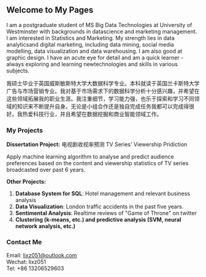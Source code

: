 ## Welcome to My Pages

I am a postgraduate student of MS Big Data Technologies at University of Westminster with backgrounds in datascience and marketing management. I am interested in Statistics and Marketing. My strength lies in data analyticsand digital marketing, including data mining, social media modelling, data visualization and data warehousing. I am also good at graphic design. I have an acute eye for detail and am a quick learner - always exploring and learning newtechnologies and skills in various subjects.

我硕士毕业于英国威斯敏斯特大学大数据科学专业。本科就读于英国兰卡斯特大学广告与市场营销专业。我对基于市场需求下的数据科学分析十分感兴趣，并希望在这些领域拓展我的职业生涯。我注重细节，学习能力强，也乐于探索和学习不同领域的知识来不断提升自身。无论是小组合作还是独自完成任务我都可以完成得很好。我热爱科技行业，并且希望在数据挖掘和商业智能领域工作。

### My Projects

**Dissertation Project:** 电视剧收视率预测 TV Series' Viewership Pridiction 

Apply machine learning algorithm to analyse and predict audience preferences based on the content and viewership statistics of TV series broadcasted over past 6 years.  

**Other Projects:**
1. **Database System for SQL**: Hotel management and relevant business analysis
2. **Data Visualization**: London traffic accidents in the past five years.
3. **Sentimental Analysis**: Realtime reviews of "Game of Throne" on twitter
4. **Clustering (k-means, etc.) and predictive analysis (SVM, neural network analysis, etc.)**

### Contact Me

Email: lixz051@outlook.com  
Wechat: lixz051  
Tel: +86 13206529603
